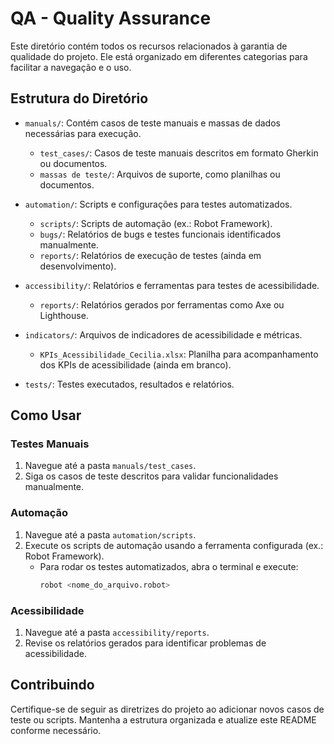 # QA - Quality Assurance

Este diretório contém todos os recursos relacionados à garantia de qualidade do projeto. Ele está organizado em diferentes categorias para facilitar a navegação e o uso.

## Estrutura do Diretório

- `manuals/`: Contém casos de teste manuais e massas de dados necessárias para execução.
  - `test_cases/`: Casos de teste manuais descritos em formato Gherkin ou documentos.
  - `massas de teste/`: Arquivos de suporte, como planilhas ou documentos.

- `automation/`: Scripts e configurações para testes automatizados.
  - `scripts/`: Scripts de automação (ex.: Robot Framework).
  - `bugs/`: Relatórios de bugs e testes funcionais identificados manualmente.
  - `reports/`: Relatórios de execução de testes (ainda em desenvolvimento).

- `accessibility/`: Relatórios e ferramentas para testes de acessibilidade.
  - `reports/`: Relatórios gerados por ferramentas como Axe ou Lighthouse.

- `indicators/`: Arquivos de indicadores de acessibilidade e métricas.
  - `KPIs_Acessibilidade_Cecilia.xlsx`: Planilha para acompanhamento dos KPIs de acessibilidade (ainda em branco).

- `tests/`: Testes executados, resultados e relatórios.

## Como Usar

### Testes Manuais
1. Navegue até a pasta `manuals/test_cases`.
2. Siga os casos de teste descritos para validar funcionalidades manualmente.

### Automação
1. Navegue até a pasta `automation/scripts`.
2. Execute os scripts de automação usando a ferramenta configurada (ex.: Robot Framework).
   - Para rodar os testes automatizados, abra o terminal e execute:
     ```bash
     robot <nome_do_arquivo.robot>
     ```

### Acessibilidade
1. Navegue até a pasta `accessibility/reports`.
2. Revise os relatórios gerados para identificar problemas de acessibilidade.

## Contribuindo

Certifique-se de seguir as diretrizes do projeto ao adicionar novos casos de teste ou scripts. Mantenha a estrutura organizada e atualize este README conforme necessário.
